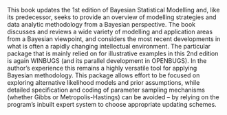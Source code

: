 This book updates the 1st edition of Bayesian Statistical Modelling and, like its predecessor,
seeks to provide an overview of modelling strategies and data analytic methodology from
a Bayesian perspective. The book discusses and reviews a wide variety of modelling and
application areas from a Bayesian viewpoint, and considers the most recent developments in
what is often a rapidly changing intellectual environment.
The particular package that is mainly relied on for illustrative examples in this 2nd edition
is again WINBUGS (and its parallel development in OPENBUGS). In the author’s experience this remains a highly versatile tool for applying Bayesian methodology. This package
allows effort to be focused on exploring alternative likelihood models and prior assumptions,
while detailed specification and coding of parameter sampling mechanisms (whether Gibbs or
Metropolis-Hastings) can be avoided – by relying on the program’s inbuilt expert system to
choose appropriate updating schemes.